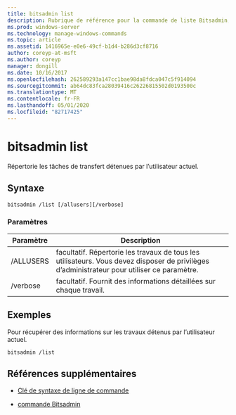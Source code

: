 ```yaml
---
title: bitsadmin list
description: Rubrique de référence pour la commande de liste Bitsadmin, qui répertorie les tâches de transfert détenues par l’utilisateur actuel.
ms.prod: windows-server
ms.technology: manage-windows-commands
ms.topic: article
ms.assetid: 1416965e-e0e6-49cf-b1d4-b286d3cf8716
author: coreyp-at-msft
ms.author: coreyp
manager: dongill
ms.date: 10/16/2017
ms.openlocfilehash: 262589293a147cc1bae98da8fdca047c5f914094
ms.sourcegitcommit: ab64dc83fca28039416c26226815502d0193500c
ms.translationtype: MT
ms.contentlocale: fr-FR
ms.lasthandoff: 05/01/2020
ms.locfileid: "82717425"
---
```

# <a name="bitsadmin-list"></a>bitsadmin list

Répertorie les tâches de transfert détenues par l’utilisateur actuel.

## <a name="syntax"></a>Syntaxe

```
bitsadmin /list [/allusers][/verbose]
```

### <a name="parameters"></a>Paramètres

| Paramètre | Description |
| -------------- | -------------- |
| /ALLUSERS | facultatif. Répertorie les travaux de tous les utilisateurs. Vous devez disposer de privilèges d’administrateur pour utiliser ce paramètre. |
| /verbose | facultatif. Fournit des informations détaillées sur chaque travail. |

## <a name="examples"></a>Exemples

Pour récupérer des informations sur les travaux détenus par l’utilisateur actuel.

```
bitsadmin /list
```

## <a name="additional-references"></a>Références supplémentaires

- [Clé de syntaxe de ligne de commande](command-line-syntax-key.md)

- [commande Bitsadmin](bitsadmin.md)
